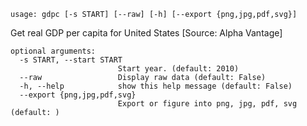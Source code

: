 ```
usage: gdpc [-s START] [--raw] [-h] [--export {png,jpg,pdf,svg}]
```

Get real GDP per capita for United States [Source: Alpha Vantage]

```
optional arguments:
  -s START, --start START
                        Start year. (default: 2010)
  --raw                 Display raw data (default: False)
  -h, --help            show this help message (default: False)
  --export {png,jpg,pdf,svg}
                        Export or figure into png, jpg, pdf, svg (default: )
```
